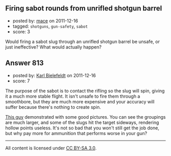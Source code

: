 ## Firing sabot rounds from unrifled shotgun barrel

- posted by: [mace](https://stackexchange.com/users/-1/163-mace) on 2011-12-16
- tagged: `shotguns`, `gun-safety`, `sabot`
- score: 3

Would firing a sabot slug through an unrifled shotgun barrel be unsafe, or just ineffective? What would actually happen?


## Answer 813

- posted by: [Karl Bielefeldt](https://stackexchange.com/users/-1/288-karl-bielefeldt) on 2011-12-16
- score: 7

The purpose of the sabot is to contact the rifling so the slug will spin, giving it a much more stable flight.  It isn't unsafe to fire them through a smoothbore, but they are much more expensive and your accuracy will suffer because there's nothing to create spin.  

[This guy](http://www.theboxotruth.com/docs/bot46.htm) demonstrated with some good pictures.  You can see the groupings are much larger, and some of the slugs hit the target sideways, rendering hollow points useless.  It's not so bad that you won't still get the job done, but why pay more for ammunition that performs worse in your gun?



---

All content is licensed under [CC BY-SA 3.0](https://creativecommons.org/licenses/by-sa/3.0/).
